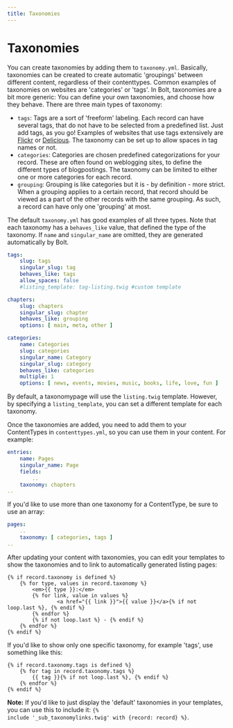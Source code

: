 ```yaml
---
title: Taxonomies
---
```

Taxonomies
==========

You can create taxonomies by adding them to `taxonomy.yml`. Basically,
taxonomies can be created to create automatic 'groupings' between different
content, regardless of their contenttypes. Common examples of taxonomies on
websites are 'categories' or 'tags'. In Bolt, taxonomies are a bit more generic:
You can define your own taxonomies, and choose how they behave. There are three
main types of taxonomy:

  - `tags`: Tags are a sort of 'freeform' labeling. Each record can have several
    tags, that do not have to be selected from a predefined list. Just add tags,
    as you go! Examples of websites that use tags extensively are
    [Flickr](http://www.flickr.com/search/?q=tag%3Akitten) or
    [Delicious](https://delicious.com/tag/kittens). The taxonomy can be set up to
    allow spaces in tag names or not.
  - `categories`: Categories are chosen predefined categorizations for your
    record. These are often found on weblogging sites, to define the different
    types of blogpostings. The taxonomy can be limited to either one or more
    categories for each record.
  - `grouping`: Grouping is like categories but it is - by definition - more
    strict. When a grouping applies to a certain record, that record should be
    viewed as a part of the other records with the same grouping. As such, a
    record can have only one 'grouping' at most.

The default `taxonomy.yml` has good examples of all three types. Note that each
taxonomy has a `behaves_like` value, that defined the type of the taxonomy. If
`name` and `singular_name` are omitted, they are generated automatically by
Bolt.

```yaml
tags:
    slug: tags
    singular_slug: tag
    behaves_like: tags
    allow_spaces: false
    #listing_template: tag-listing.twig #custom template

chapters:
    slug: chapters
    singular_slug: chapter
    behaves_like: grouping
    options: [ main, meta, other ]

categories:
    name: Categories
    slug: categories
    singular_name: Category
    singular_slug: category
    behaves_like: categories
    multiple: 1
    options: [ news, events, movies, music, books, life, love, fun ]
```
By default, a taxonomypage will use the `listing.twig` template. However, by specifying a `listing_template`, you can set a different template for each taxonomy.

Once the taxonomies are added, you need to add them to your ContentTypes in
`contenttypes.yml`, so you can use them in your content. For example:

```yaml
entries:
    name: Pages
    singular_name: Page
    fields:
        ..
    taxonomy: chapters
..
```

If you'd like to use more than one taxonomy for a ContentType, be sure to use an
array:

```yaml
pages:
    ..
    taxonomy: [ categories, tags ]
..
```

After updating your content with taxonomies, you can edit your templates to show
the taxonomies and to link to automatically generated listing pages:

```
{% if record.taxonomy is defined %}
    {% for type, values in record.taxonomy %}
        <em>{{ type }}:</em>
        {% for link, value in values %}
                <a href="{{ link }}">{{ value }}</a>{% if not loop.last %}, {% endif %}
        {% endfor %}
        {% if not loop.last %} - {% endif %}
    {% endfor %}
{% endif %}
```

If you'd like to show only one specific taxonomy, for example 'tags', use
something like this:

```
{% if record.taxonomy.tags is defined %}
    {% for tag in record.taxonomy.tags %}
        {{ tag }}{% if not loop.last %}, {% endif %}
    {% endfor %}
{% endif %}
```

<p class="note"><strong>Note:</strong> If you'd like to just display the
'default' taxonomies in your templates, you can use this to include it: <code>{%
include '_sub_taxonomylinks.twig' with {record: record} %}</code>.</p>
